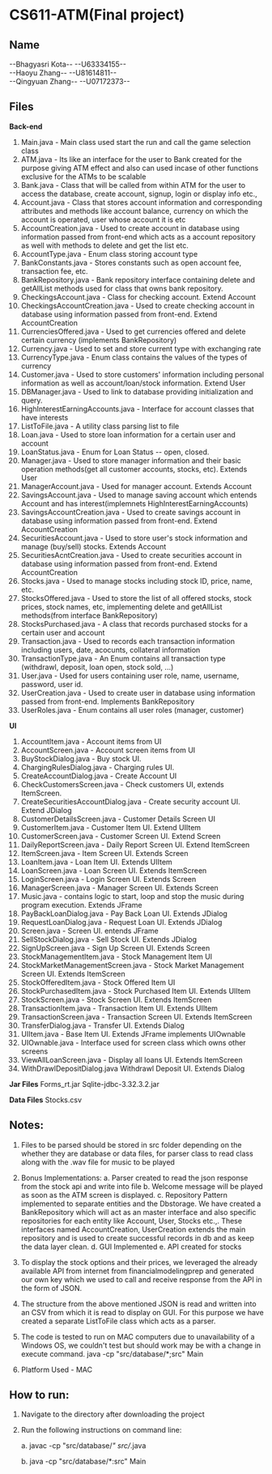 # CS611-ATM(Final project)

Name
-------------------------------------------------------------------------------------------------
--Bhagyasri Kota--
--U63334155--  
--Haoyu Zhang--
--U81614811--  
--Qingyuan Zhang--
--U07172373--


Files
------------------------------------------------------------------------------------------------- 

**Back-end**
1. Main.java - Main class used start the run and call the game selection class
2. ATM.java - Its like an interface for the user to Bank created for the purpose giving ATM effect and also can used incase of other functions exclusive for the ATMs to be scalable
3. Bank.java - Class that will be called from within ATM for the user to access the database, create account, signup, login or display info etc.,
4. Account.java - Class that stores account information and corresponding attributes and methods like account balance, currency on which the account is operated, user whose account it is etc
5. AccountCreation.java - Used to create account in database using information passed from front-end which acts as a account repository as well with methods to delete and get the list etc.
6. AccountType.java - Enum class storing account type
7. BankConstants.java - Stores constants such as open account fee, transaction fee, etc.
8. BankRepository.java - Bank repository interface containing delete and getAllList methods used for class that owns bank repository.
9. CheckingsAccount.java - Class for checking account. Extend Account
10. CheckingsAccountCreation.java - Used to create checking account in database using information passed from front-end. Extend AccountCreation
11. CurrenciesOffered.java - Used to get currencies offered and delete certain currency (implements BankRepository)
12. Currency.java - Used to set and store current type with exchanging rate
13. CurrencyType.java - Enum class contains the values of the types of currency
14. Customer.java - Used to store customers' information including personal information as well as account/loan/stock information. Extend User
15. DBManager.java - Used to link to database providing initialization and query.
16. HighInterestEarningAccounts.java - Interface for account classes that have interests
17. ListToFile.java - A utility class parsing list to file
18. Loan.java - Used to store loan information for a certain user and account
19. LoanStatus.java - Enum for Loan Status -- open, closed.
20. Manager.java - Used to store manager information and their basic operation methods(get all customer accounts, stocks, etc). Extends User
21. ManagerAccount.java - Used for manager account. Extends Account
22. SavingsAccount.java - Used to manage saving account which entends Account and has interest(implemnets HighInterestEarningAccounts)
23. SavingsAccountCreation.java - Used to create savings account in database using information passed from front-end. Extend AccountCreation
24. SecuritiesAccount.java - Used to store user's stock information and manage (buy/sell) stocks. Extends Account
25. SecuritiesAcntCreation.java - Used to create securities account in database using information passed from front-end. Extend AccountCreation
26. Stocks.java - Used to manage stocks including stock ID, price, name, etc.
27. StocksOffered.java - Used to store the list of all offered stocks, stock prices, stock names, etc, implementing delete and getAllList methods(from interface BankRepository)
28. StocksPurchased.java - A class that records purchased stocks for a certain user and account
29. Transaction.java - Used to records each transaction information including users, date, acocunts, collateral information
30. TransactionType.java - An Enum contains all transaction type (withdrawl, deposit, loan open, stock sold, ...)
31. User.java - Used for users containing user role, name, username, password, user id.
32. UserCreation.java -  Used to create user in database using information passed from front-end. Implements BankRepository
33. UserRoles.java - Enum contains all user roles (manager, customer)

**UI**
1. AccountItem.java - Account items from UI
2. AccountScreen.java - Account screen items from UI
3. BuyStockDialog.java - Buy stock UI.
4. ChargingRulesDialog.java - Charging rules UI.
5. CreateAccountDialog.java - Create Account UI
6. CheckCustomersScreen.java - Check customers UI, extends ItemScreen.
7. CreateSecuritiesAccountDialog.java - Create security account UI. Extend JDialog
8. CustomerDetailsScreen.java - Customer Details Screen UI
9. CustomerItem.java - Customer Item UI. Extend UIItem
10. CustomerScreen.java - Customer Screen UI. Extend Screen
11. DailyReportScreen.java - Daily Report Screen UI. Extend ItemScreen
12. ItemScreen.java - Item Screen UI. Extends Screen
13. LoanItem.java - Loan Item UI. Extends UIItem
14. LoanScreen.java - Loan Screen UI. Extends ItemScreen
15. LoginScreen.java - Login Screen UI. Extends Screen
16. ManagerScreen.java - Manager Screen UI. Extends Screen
17. Music.java - contains logic to start, loop and stop the music during program execution. Extends JFrame
18. PayBackLoanDialog.java - Pay Back Loan UI. Extends JDialog
19. RequestLoanDialog.java - Request Loan UI. Extends JDialog
20. Screen.java - Screen UI. entends JFrame
21. SellStockDialog.java - Sell Stock UI. Extends JDialog
22. SignUpScreen.java - Sign Up Screen UI. Extends Screen
23. StockManagementItem.java - Stock Management Item UI
24. StockMarketManagementScreen.java - Stock Market Management Screen UI. Extends ItemScreen
25. StockOfferedItem.java - Stock Offered Item UI
26. StockPurchasedItem.java - Stock Purchased Item UI. Extends UIItem
27. StockScreen.java - Stock Screen UI. Extends ItemScreen
28. TransactionItem.java - Transaction Item UI. Extends UIItem
29. TransactionScreen.java - Transaction Screen UI. Extends ItemScreen
30. TransferDialog.java - Transfer UI. Extends Dialog
31. UIItem.java - Base Item UI. Extends JFrame implements UIOwnable
32. UIOwnable.java - Interface used for screen class which owns other screens
33. ViewAllLoanScreen.java - Display all loans UI. Extends ItemScreen
34. WithDrawlDepositDialog.java Withdrawl Deposit UI. Extends Dialog

**Jar Files**
Forms_rt.jar
Sqlite-jdbc-3.32.3.2.jar


**Data Files**
Stocks.csv


Notes:
-------------------------------------------------------------------------------------------------
1. Files to be parsed should be stored in src folder depending on the whether they are database or data files, for parser class to read class along with the .wav file for music to be played

2. Bonus Implementations:
   a. Parser created to read the json response from the stock api and write into file
   b. Welcome message will be played as soon as the ATM screen is displayed.
   c. Repository Pattern implemented to separate entities and the Dbstorage. We have created a BankRepository which will act as an master interface and also specific repositories for each entity like Account, User, Stocks etc.,. These interfaces named AccountCreation, UserCreation extends the main repository and is used to create successful records in db and as keep the data layer clean.
   d. GUI Implemented
   e. API created for stocks

3. To display the stock options and their prices, we leveraged the already available API from internet from financialmodelingprep and generated our own key which we used to call and receive response from the API in the form of JSON.

4. The structure from the above mentioned JSON is read and written into an CSV from which it is read to display on GUI. For this purpose we have created a separate ListToFile class which acts as a parser.

5. The code is tested to run on MAC computers due to unavailability of a Windows OS, we couldn't test but should work may be with a change in execute command.  java -cp "src/database/*;src" Main

6. Platform Used - MAC


How to run:
-------------------------------------------------------------------------------------------------
1. Navigate to the directory after downloading the project
2. Run the following instructions on command line:

   a. javac -cp "src/database/*" src/*.java

   b. java -cp "src/database/*:src" Main
